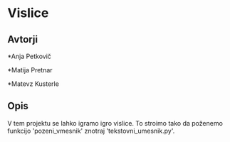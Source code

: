 # Vislice

## Avtorji

*Anja Petkovič

*Matija Pretnar

*Matevz Kusterle

## Opis

V tem projektu se lahko igramo igro vislice. To stroimo tako da poženemo funkcijo 'pozeni_vmesnik' znotraj 'tekstovni_umesnik.py'.
